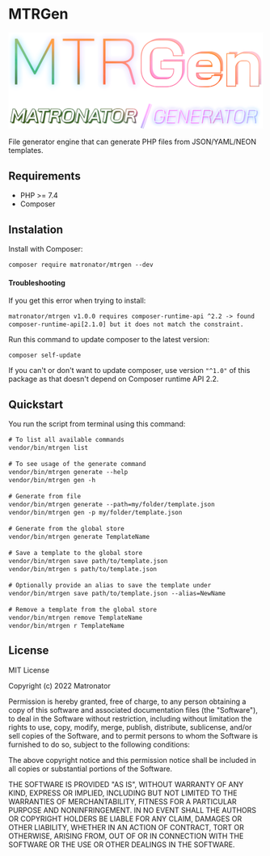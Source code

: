 # MTRGen

![MTRGen Logo](assets/images/logo.png)

File generator engine that can generate PHP files from JSON/YAML/NEON templates.

## Requirements

- PHP >= 7.4
- Composer

## Instalation

Install with Composer:

```
composer require matronator/mtrgen --dev
```

#### Troubleshooting

If you get this error when trying to install:

```
matronator/mtrgen v1.0.0 requires composer-runtime-api ^2.2 -> found composer-runtime-api[2.1.0] but it does not match the constraint.
```

Run this command to update composer to the latest version:

```
composer self-update
```

If you can't or don't want to update composer, use version `"^1.0"` of this package as that doesn't depend on Composer runtime API 2.2.

## Quickstart

You run the script from terminal using this command:

```
# To list all available commands
vendor/bin/mtrgen list

# To see usage of the generate command
vendor/bin/mtrgen generate --help
vendor/bin/mtrgen gen -h

# Generate from file
vendor/bin/mtrgen generate --path=my/folder/template.json
vendor/bin/mtrgen gen -p my/folder/template.json

# Generate from the global store
vendor/bin/mtrgen generate TemplateName

# Save a template to the global store
vendor/bin/mtrgen save path/to/template.json
vendor/bin/mtrgen s path/to/template.json

# Optionally provide an alias to save the template under
vendor/bin/mtrgen save path/to/template.json --alias=NewName

# Remove a template from the global store
vendor/bin/mtrgen remove TemplateName
vendor/bin/mtrgen r TemplateName
```

## License

MIT License

Copyright (c) 2022 Matronator

Permission is hereby granted, free of charge, to any person obtaining a copy of this software and associated documentation files (the "Software"), to deal in the Software without restriction, including without limitation the rights to use, copy, modify, merge, publish, distribute, sublicense, and/or sell copies of the Software, and to permit persons to whom the Software is furnished to do so, subject to the following conditions:

The above copyright notice and this permission notice shall be included in all copies or substantial portions of the Software.

THE SOFTWARE IS PROVIDED "AS IS", WITHOUT WARRANTY OF ANY KIND, EXPRESS OR IMPLIED, INCLUDING BUT NOT LIMITED TO THE WARRANTIES OF MERCHANTABILITY, FITNESS FOR A PARTICULAR PURPOSE AND NONINFRINGEMENT. IN NO EVENT SHALL THE AUTHORS OR COPYRIGHT HOLDERS BE LIABLE FOR ANY CLAIM, DAMAGES OR OTHER LIABILITY, WHETHER IN AN ACTION OF CONTRACT, TORT OR OTHERWISE, ARISING FROM, OUT OF OR IN CONNECTION WITH THE SOFTWARE OR THE USE OR OTHER DEALINGS IN THE SOFTWARE.
